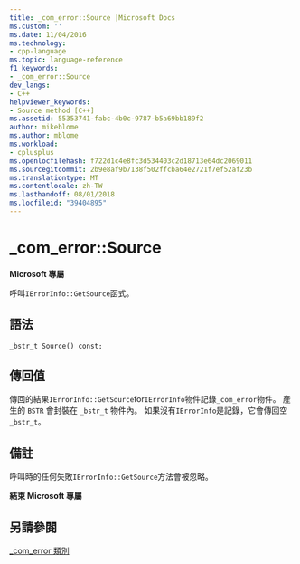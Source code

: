 ```yaml
---
title: _com_error::Source |Microsoft Docs
ms.custom: ''
ms.date: 11/04/2016
ms.technology:
- cpp-language
ms.topic: language-reference
f1_keywords:
- _com_error::Source
dev_langs:
- C++
helpviewer_keywords:
- Source method [C++]
ms.assetid: 55353741-fabc-4b0c-9787-b5a69bb189f2
author: mikeblome
ms.author: mblome
ms.workload:
- cplusplus
ms.openlocfilehash: f722d1c4e8fc3d534403c2d18713e64dc2069011
ms.sourcegitcommit: 2b9e8af9b7138f502ffcba64e2721f7ef52af23b
ms.translationtype: MT
ms.contentlocale: zh-TW
ms.lasthandoff: 08/01/2018
ms.locfileid: "39404895"
---
```

# <a name="comerrorsource"></a>_com_error::Source
**Microsoft 專屬**  
  
 呼叫`IErrorInfo::GetSource`函式。  
  
## <a name="syntax"></a>語法  
  
```  
_bstr_t Source() const;  
```  
  
## <a name="return-value"></a>傳回值  
 傳回的結果`IErrorInfo::GetSource`for`IErrorInfo`物件記錄`_com_error`物件。 產生的 `BSTR` 會封裝在 `_bstr_t` 物件內。 如果沒有`IErrorInfo`是記錄，它會傳回空`_bstr_t`。  
  
## <a name="remarks"></a>備註  
 呼叫時的任何失敗`IErrorInfo::GetSource`方法會被忽略。  
  
 **結束 Microsoft 專屬**  
  
## <a name="see-also"></a>另請參閱  
 [_com_error 類別](../cpp/com-error-class.md)